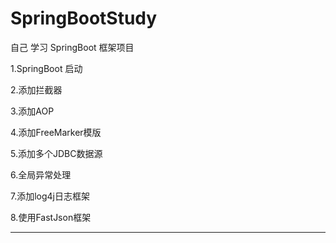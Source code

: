 # SpringBootStudy
自己 学习 SpringBoot 框架项目

  1.SpringBoot 启动
  
  2.添加拦截器
  
  3.添加AOP
  
  4.添加FreeMarker模版
  
  5.添加多个JDBC数据源
  
  6.全局异常处理
  
  7.添加log4j日志框架
  
  8.使用FastJson框架
  
  ----------------------------------------------------------------
